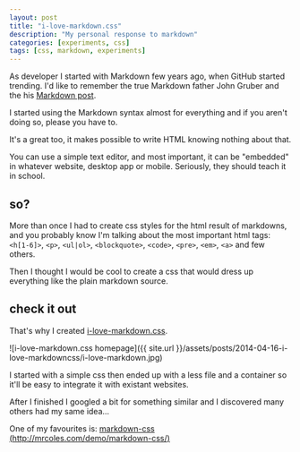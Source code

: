 ```yaml
---
layout: post
title: "i-love-markdown.css"
description: "My personal response to markdown"
categories: [experiments, css]
tags: [css, markdown, experiments]
---
```


As developer I started with Markdown few years ago, when GitHub started trending.
I'd like to remember the true Markdown father John Gruber and the his [Markdown post](https://daringfireball.net/projects/markdown/).

I started using the Markdown syntax almost for everything and if you aren't doing so, please you have to.

It's a great too, it makes possible to write HTML knowing nothing about that.

You can use a simple text editor, and most important, it can be "embedded" in whatever website, desktop app or mobile.
Seriously, they should teach it in school.

## so?
More than once I had to create css styles for the html result of markdowns, and you probably know I'm talking about the most important html tags: `<h[1-6]>`, `<p>`, `<ul|ol>`, `<blockquote>`, `<code>`, `<pre>`, `<em>`, `<a>` and few others.

Then I thought I would be cool to create a css that would dress up everything like the plain markdown source.

## check it out
That's why I created [i-love-markdown.css](http://stealthefish.com/i-love-markdown.css/index.html).

![i-love-markdown.css homepage]({{ site.url }}/assets/posts/2014-04-16-i-love-markdowncss/i-love-markdown.jpg)


I started with a simple css then ended up with a less file and a container so it'll be easy to integrate it with existant websites.

After I finished I googled a bit for something similar and I discovered many others had my same idea...

One of my favourites is: [markdown-css (http://mrcoles.com/demo/markdown-css/)](http://mrcoles.com/demo/markdown-css/)
